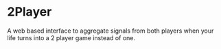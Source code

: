 # 2Player
A web based interface to aggregate signals from both players when your life turns into a 2 player game instead of one.
